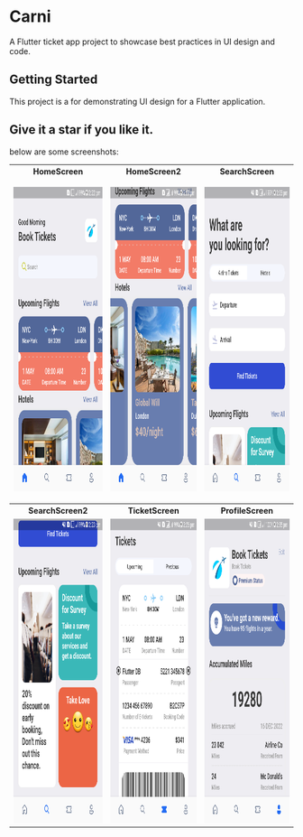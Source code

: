 # Carni

A Flutter ticket app project to showcase best practices in UI design and code.

## Getting Started

This project is a for demonstrating UI design for a Flutter application.
## Give it a star if you like it.
below are some screenshots:

<table>
<tr>
  <th>HomeScreen</th>
  <th>HomeScreen2</th>
  <th>SearchScreen</th>
 </tr>
  <tr>
    <td> <p><img src="./s1[1].png" width="350" height="540"></p></td>
    <td><img src="./s2[1].png" width="350" height="540"></td>
    <td><img src="./s3[1].png" width="350" height="540"></td>
  </tr>
  <tr>
    <th>SearchScreen2</th>
      <th>TicketScreen</th>
      <th>ProfileScreen</th>
  </tr>
  <tr>
     <td><img src="./s4[1].png" width="350" height="540"></td>
     <td><img src="./s5[1].png" width="350" height="540"></td>
     <td><img src="./s6[1].png" width="350" height="540"></td>
  </tr>
</table>



